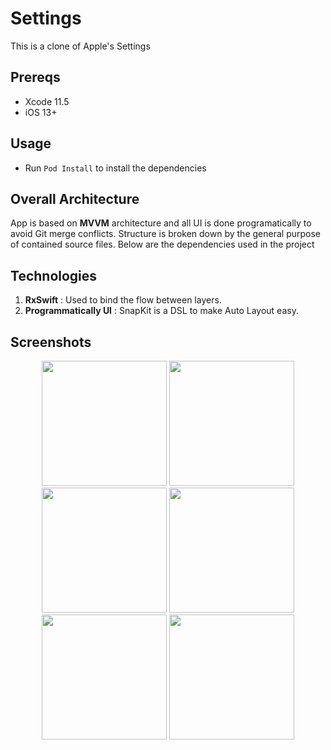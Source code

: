 # Settings
This is a clone of Apple's Settings

## Prereqs

- Xcode 11.5
- iOS 13+

## Usage

- Run ```Pod Install```  to install the dependencies 

## Overall Architecture 

App is based on **MVVM** architecture and all UI is done programatically to avoid Git merge conflicts. Structure is broken down by the general purpose of contained source files. Below are the dependencies used in the project

## Technologies
1. **RxSwift** : Used to bind the flow between layers.
2. **Programmatically UI** : SnapKit is a DSL to make Auto Layout easy.

## Screenshots
<p align="center">
  <img src = "https://user-images.githubusercontent.com/71823674/228532724-fe54890c-4f88-4e20-aef6-2a3d3b309224.png" width="200"/>
  <img src = "https://user-images.githubusercontent.com/6949755/54340091-a5375500-4647-11e9-844d-e6a5cd78fd44.png" width="200"/>
  <img src = "https://user-images.githubusercontent.com/6949755/54340092-a5cfeb80-4647-11e9-8cf7-3b9b4892b20c.png" width="200"/>
  <img src = "https://user-images.githubusercontent.com/6949755/54340093-a5cfeb80-4647-11e9-84a1-2de51cdc0ccc.png" width="200"/>
  <img src = "https://user-images.githubusercontent.com/6949755/54340095-a5cfeb80-4647-11e9-8ae5-f758aaa3014e.png" width="200"/>
  <img src = "https://user-images.githubusercontent.com/6949755/54340096-a5cfeb80-4647-11e9-853c-fa0aa9128d34.png" width="200"/>
</p>
